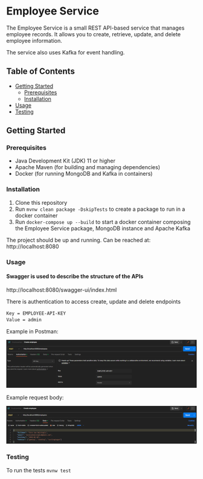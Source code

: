 # Employee Service

The Employee Service is a small REST API-based service that manages employee
records. It allows you to create, retrieve, update, and delete employee 
information. 

The service also uses Kafka for event handling.

## Table of Contents

- [Getting Started](#getting-started)
    - [Prerequisites](#prerequisites)
    - [Installation](#installation)
- [Usage](#usage)
- [Testing](#testing)

## Getting Started

### Prerequisites

- Java Development Kit (JDK) 11 or higher
- Apache Maven (for building and managing dependencies)
- Docker (for running MongoDB and Kafka in containers)

### Installation

1. Clone this repository
2. Run  ` mvnw clean package -DskipTests ` to create a package to run 
in a docker container
3. Run `docker-compose up --build` to start a docker container composing
the Employee Service package, MongoDB instance and Apache Kafka

The project should be up and running.
Can be reached at:
http://localhost:8080

### Usage

#### Swagger is used to describe the structure of the APIs
http://localhost:8080/swagger-ui/index.html

There is authentication to access create, update and delete endpoints

```sh 
Key = EMPLOYEE-API-KEY
Value = admin
```


Example in Postman:

![img.png](src/main/resources/static/img/apiauth.png)

Example request body:

![img.png](src/main/resources/static/img/requestbody.png)

### Testing
To run the tests `mvnw test`